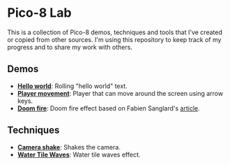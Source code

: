 # Pico-8 Lab

This is a collection of Pico-8 demos, techniques and tools that I've created or copied from other sources. I'm using this repository to keep track of my progress and to share my work with others.

## Demos

- [**Hello world**](https://radwan92.github.io/pico-lab/demos/hello-world/hello-world.html): 
    Rolling "hello world" text.
- [**Player movement**](https://radwan92.github.io/pico-lab/demos/player-movement/player-movement.html): 
    Player that can move around the screen using arrow keys.
- [**Doom fire**](https://radwan92.github.io/pico-lab/demos/doom-fire/doom-fire.html): 
    Doom fire effect based on Fabien Sanglard's [article](https://fabiensanglard.net/doom_fire_psx/).

## Techniques

- [**Camera shake**](https://radwan92.github.io/pico-lab/techniques/camera-shake/camera-shake.html): Shakes the camera.
- [**Water Tile Waves**](https://radwan92.github.io/pico-lab/techniques/water-tile-waves/water-tile-waves.html): Water tile waves effect.